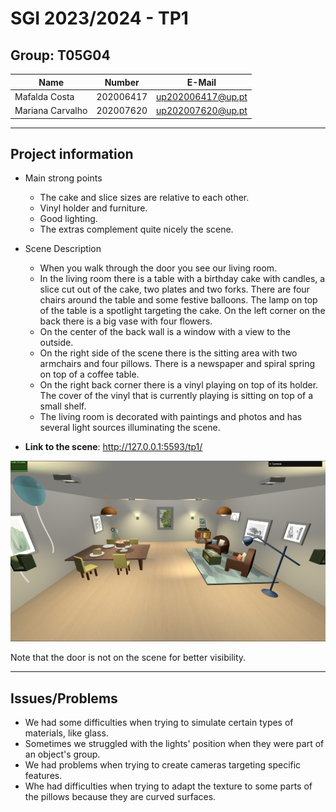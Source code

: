 # SGI 2023/2024 - TP1

## Group: T05G04

| Name             | Number    | E-Mail             |
| ---------------- | --------- | ------------------ |
| Mafalda Costa    | 202006417 | up202006417@up.pt  |
| Mariana Carvalho | 202007620 | up202007620@up.pt  |

----
## Project information

- Main strong points
  - The cake and slice sizes are relative to each other.
  - Vinyl holder and furniture.
  - Good lighting.
  - The extras complement quite nicely the scene.

- Scene Description
  - When you walk through the door you see our living room.
  - In the living room there is a table with a birthday cake with candles, a slice cut out of the cake, two plates and two forks. There are four chairs around the table and some festive balloons. The lamp on top of the table is a spotlight targeting the cake. On the left corner on the back there is a big vase with four flowers. 
  - On the center of the back wall is a window with a view to the outside.
  - On the right side of the scene there is the sitting area with two armchairs and four pillows. There is a newspaper and spiral spring on top of a coffee table.
  - On the right back corner there is a vinyl playing on top of its holder. The cover of the vinyl that is currently playing is sitting on top of a small shelf.
  - The living room is decorated with paintings and photos and has several light sources illuminating the scene. 
  
- **Link to the scene**: http://127.0.0.1:5593/tp1/

![Scene screenshot](screenshots/scene.png)

Note that the door is not on the scene for better visibility.

----
## Issues/Problems

- We had some difficulties when trying to simulate certain types of materials, like glass.
- Sometimes we struggled with the lights' position when they were part of an object's group.
- We had problems when trying to create cameras targeting specific features.
- Whe had difficulties when trying to adapt the texture to some parts of the pillows because they are curved surfaces.
